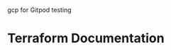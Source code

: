 # <Gcp>

<Gcp> gcp for Gitpod testing

<!-- toc -->
<!-- tocstop -->

# Terraform Documentation

<!-- BEGIN_TF_DOCS -->
<!-- END_TF_DOCS -->
